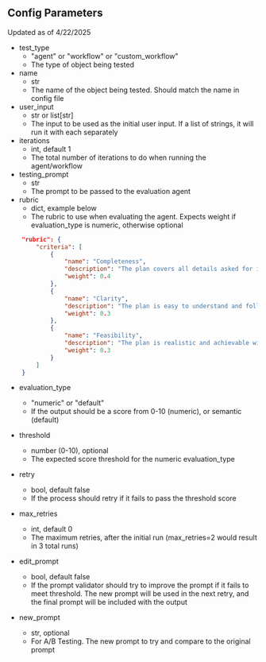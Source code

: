 ## Config Parameters
Updated as of 4/22/2025


- test_type
  - "agent" or "workflow" or "custom_workflow"
  - The type of object being tested
- name
  - str
  - The name of the object being tested. Should match the name in config file
- user_input
  - str or list[str]
  - The input to be used as the initial user input. If a list of strings, it will run it with each separately
- iterations
  - int, default 1
  - The total number of iterations to do when running the agent/workflow
- testing_prompt
  - str
  - The prompt to be passed to the evaluation agent
- rubric
  - dict, example below
  - The rubric to use when evaluating the agent. Expects weight if evaluation_type is numeric, otherwise optional
```json 
    "rubric": {
        "criteria": [
            {
                "name": "Completeness",
                "description": "The plan covers all details asked for in the initial prompt.",
                "weight": 0.4
            },
            {
                "name": "Clarity",
                "description": "The plan is easy to understand and follow.",
                "weight": 0.3
            },
            {
                "name": "Feasibility",
                "description": "The plan is realistic and achievable within the given time frame.",
                "weight": 0.3
            }
        ]
    }
```
- evaluation_type
  - "numeric" or "default"
  - If the output should be a score from 0-10 (numeric), or semantic (default)
- threshold
  - number (0-10), optional
  - The expected score threshold for the numeric evaluation_type
- retry
  - bool, default false
  - If the process should retry if it fails to pass the threshold score
- max_retries
  - int, default 0
  - The maximum retries, after the initial run (max_retries=2 would result in 3 total runs)
- edit_prompt
  - bool, default false
  - If the prompt validator should try to improve the prompt if it fails to meet threshold. The new prompt will be used in the next retry, and the final prompt will be included with the output

- new_prompt
  - str, optional
  - For A/B Testing. The new prompt to try and compare to the original prompt